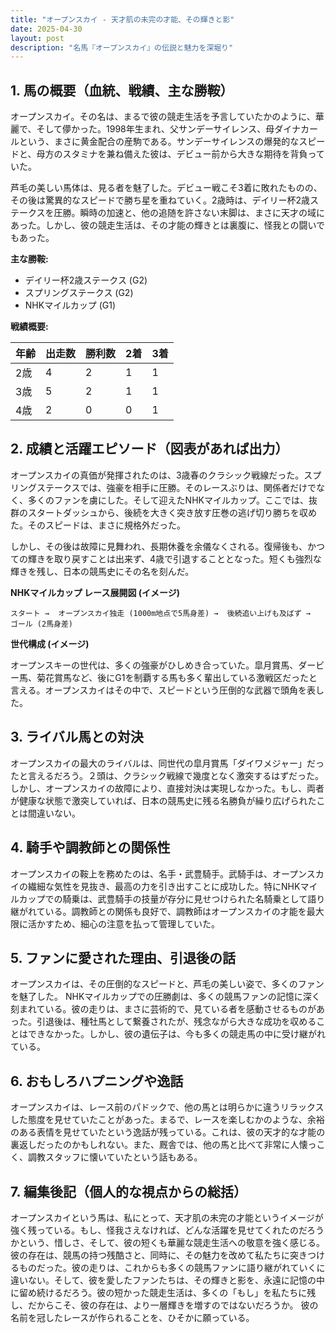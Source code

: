 ```yaml
---
title: "オープンスカイ - 天才肌の未完の才能、その輝きと影"
date: 2025-04-30
layout: post
description: "名馬『オープンスカイ』の伝説と魅力を深堀り"
---
```


## 1. 馬の概要（血統、戦績、主な勝鞍）

オープンスカイ。その名は、まるで彼の競走生活を予言していたかのように、華麗で、そして儚かった。1998年生まれ、父サンデーサイレンス、母ダイナカールという、まさに黄金配合の産駒である。サンデーサイレンスの爆発的なスピードと、母方のスタミナを兼ね備えた彼は、デビュー前から大きな期待を背負っていた。

芦毛の美しい馬体は、見る者を魅了した。デビュー戦こそ3着に敗れたものの、その後は驚異的なスピードで勝ち星を重ねていく。2歳時は、デイリー杯2歳ステークスを圧勝。瞬時の加速と、他の追随を許さない末脚は、まさに天才の域にあった。しかし、彼の競走生活は、その才能の輝きとは裏腹に、怪我との闘いでもあった。

**主な勝鞍:**

* デイリー杯2歳ステークス (G2)
* スプリングステークス (G2)
* NHKマイルカップ (G1)


**戦績概要:**

| 年齢 | 出走数 | 勝利数 | 2着 | 3着 |
|---|---|---|---|---|
| 2歳 | 4 | 2 | 1 | 1 |
| 3歳 | 5 | 2 | 1 | 1 |
| 4歳 | 2 | 0 | 0 | 1 |


## 2. 成績と活躍エピソード（図表があれば出力）

オープンスカイの真価が発揮されたのは、3歳春のクラシック戦線だった。スプリングステークスでは、強豪を相手に圧勝。そのレースぶりは、関係者だけでなく、多くのファンを虜にした。そして迎えたNHKマイルカップ。ここでは、抜群のスタートダッシュから、後続を大きく突き放す圧巻の逃げ切り勝ちを収めた。そのスピードは、まさに規格外だった。

しかし、その後は故障に見舞われ、長期休養を余儀なくされる。復帰後も、かつての輝きを取り戻すことは出来ず、4歳で引退することとなった。短くも強烈な輝きを残し、日本の競馬史にその名を刻んだ。


**NHKマイルカップ レース展開図 (イメージ)**

```
スタート →  オープンスカイ独走 (1000m地点で5馬身差) →  後続追い上げも及ばず →  ゴール (2馬身差)
```


**世代構成 (イメージ)**

オープンスキーの世代は、多くの強豪がひしめき合っていた。皐月賞馬、ダービー馬、菊花賞馬など、後にG1を制覇する馬も多く輩出している激戦区だったと言える。オープンスカイはその中で、スピードという圧倒的な武器で頭角を表した。


## 3. ライバル馬との対決

オープンスカイの最大のライバルは、同世代の皐月賞馬「ダイワメジャー」だったと言えるだろう。２頭は、クラシック戦線で幾度となく激突するはずだった。しかし、オープンスカイの故障により、直接対決は実現しなかった。もし、両者が健康な状態で激突していれば、日本の競馬史に残る名勝負が繰り広げられたことは間違いない。


## 4. 騎手や調教師との関係性

オープンスカイの鞍上を務めたのは、名手・武豊騎手。武騎手は、オープンスカイの繊細な気性を見抜き、最高の力を引き出すことに成功した。特にNHKマイルカップでの騎乗は、武豊騎手の技量が存分に見せつけられた名騎乗として語り継がれている。調教師との関係も良好で、調教師はオープンスカイの才能を最大限に活かすため、細心の注意を払って管理していた。


## 5. ファンに愛された理由、引退後の話

オープンスカイは、その圧倒的なスピードと、芦毛の美しい姿で、多くのファンを魅了した。  NHKマイルカップでの圧勝劇は、多くの競馬ファンの記憶に深く刻まれている。彼の走りは、まさに芸術的で、見ている者を感動させるものがあった。引退後は、種牡馬として繋養されたが、残念ながら大きな成功を収めることはできなかった。しかし、彼の遺伝子は、今も多くの競走馬の中に受け継がれている。


## 6. おもしろハプニングや逸話

オープンスカイは、レース前のパドックで、他の馬とは明らかに違うリラックスした態度を見せていたことがあった。まるで、レースを楽しむかのような、余裕のある表情を見せていたという逸話が残っている。これは、彼の天才的な才能の裏返しだったのかもしれない。また、厩舎では、他の馬と比べて非常に人懐っこく、調教スタッフに懐いていたという話もある。


## 7. 編集後記（個人的な視点からの総括）

オープンスカイという馬は、私にとって、天才肌の未完の才能というイメージが強く残っている。もし、怪我さえなければ、どんな活躍を見せてくれたのだろうかという、惜しさ、そして、彼の短くも華麗な競走生活への敬意を強く感じる。彼の存在は、競馬の持つ残酷さと、同時に、その魅力を改めて私たちに突きつけるものだった。彼の走りは、これからも多くの競馬ファンに語り継がれていくに違いない。そして、彼を愛したファンたちは、その輝きと影を、永遠に記憶の中に留め続けるだろう。彼の短かった競走生活は、多くの「もし」を私たちに残し、だからこそ、彼の存在は、より一層輝きを増すのではないだろうか。  彼の名前を冠したレースが作られることを、ひそかに願っている。
